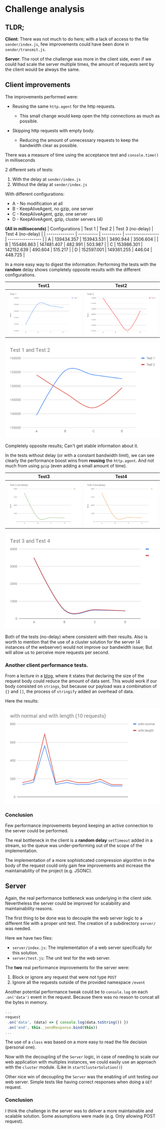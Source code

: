 # Challenge analysis

## TLDR;
**Client**: There was not much to do here; with a lack of access to the file `sender/index.js`, few improvements could have been done in `sender/transmit.js`.

**Server**: The root of the challenge was more in the client side, even if we could had scale the server multiple times, the amount of requests sent by the client would be always the same.


## Client improvements
The improvements performed were:

- Reusing the same `http.agent` for the http requests.
  - This small change would keep open the http connections as much as possible.

- Skipping http requests with empty body.
  - Reducing the amount of unnecessary requests to keep the bandwidth clear as possible.

There was a measure of time using the acceptance test and `console.time()` in milliseconds

2 different sets of tests:

1. With the delay at `sender/index.js`
2. Without the delay at `sender/index.js`

With different configurations:
* A - No modification at all
* B - KeepAliveAgent, no gzip, one server
* C - KeepAliveAgent, gzip, one server
* D - KeepAliveAgent, gzip, cluster servers (4)

**(All in milliseconds)**
| Configurations | Test 1     | Test 2     | Test 3 (no-delay) | Test 4 (no-delay) |
| -------------- | ---------- | ---------- | ----------------- | ----------------- |
| A              | 139434.357 | 153943.531 | 3490.944          | 3506.604          |
| B              | 155486.863 | 147481.407 | 482.991           | 503.987           |
| C              | 153986.301 | 142152.639 | 490.604           | 515.217           |
| D              | 152597.001 | 149361.255 | 446.04            | 448.725           |

In a more easy way to digest the information:
Performing the tests with the **random** delay shows completely opposite results with the different configurations.

| Test1                                    | Test2                                    |
| ---------------------------------------- | ---------------------------------------- |
| ![Test1](https://github.com/eduardosanzb/receiver-sender-challenge/raw/master/charts/Test%201.png) | ![Test2](https://github.com/eduardosanzb/receiver-sender-challenge/raw/master/charts/Test%202.png) |

![Test1 and Test2](https://github.com/eduardosanzb/receiver-sender-challenge/raw/master/charts/Test%201%20and%20Test%202.png)

Completely opposite results; Can't get stable information about it.

In the tests without delay (or with a constant bandwidth limit), we can see clearly the performance boost wins from **reusing** the `http.agent`. And not much from using `gzip` (even adding a small amount of time).

| Test3| Test4 |
| --- | --- |
| ![Test3](https://github.com/eduardosanzb/receiver-sender-challenge/raw/master/charts/Test%203%20(no-delay).png) | ![Test4](https://github.com/eduardosanzb/receiver-sender-challenge/raw/master/charts/Test%204%20(no-delay).png) |


![Test3 and Test4](https://github.com/eduardosanzb/receiver-sender-challenge/raw/master/charts/Test%203%20and%20Test%204.png)

Both of the tests (no-delay) where consistent with their results.
Also is worth to mention that the use of a cluster solution for the server (4 instances of the webserver) would not improve our bandwidth issue; But will allow us to perceive more requests per second.

### Another client performance tests.
From a lecture in a [blog](https://engineering.gosquared.com/optimise-node-http-server), where it states that declaring the size of the request body could reduce the amount of data sent. This would work if our body consisted on `strings`, but because our payload was a combination of `{}` and `[]`, the process of `stringify` added an overhead of data.

Here the results:

![bodyLength](https://github.com/eduardosanzb/receiver-sender-challenge/raw/master/charts/with%20normal%20and%20with%20length%20(10%20requests).png)

### Conclusion

Few performance improvements beyond keeping an active connection to the server could be performed.

The real bottleneck in the client is a **random delay** `setTimeout` added in a stream, so the queue was under-performing out of the scope of the implementation.

The implementation of a more sophisticated compression algorithm in the body of the request could only gain few improvements and increase the maintainability of the project (e.g. JSONC).



## Server

Again, the real performance bottleneck was underlying in the client side. Nevertheless the server could be improved for scalability and maintainability reasons.



The first thing to be done was to decouple the web server logic to a different file with a proper unit test. The creation of a subdirectory `server/` was needed.

Here we have two files:

* `server/index.js`: The implementation of a web server specifically for this solution.
* `server/test.js`: The unit test for the web server.

The **two** real performance improvements for the server were:

1. Block or ignore any request that were not type `POST`
2. Ignore all the requests outside of the provided namespace `/event`



Another potential performance tweak could be to `console.log` on each `.on('data')` event in the request. Because there was no reason to concat all the bytes in memory.

```javascript
...
request
 .on('data', (data) => { console.log(data.toString()) })
 .on('end', this._sendResponse.bind(this))
...
```



The use of a `class` was based on a more easy to read the file decision (personal one).

Now with the decoupling of the `Server` logic, in case of needing to scale our web application with multiples instances, we could easily use an approach with the `cluster` module. (Like in `startClusterSolution()`)

Other nice win of decoupling the `Server` was the enabling of unit testing our web server. Simple tests like having correct responses when doing a `GET` request.

### Conclusion

I think the challenge in the server was to deliver a more maintainable and scalable solution. Some assumptions were made (e.g. Only allowing POST request). 
